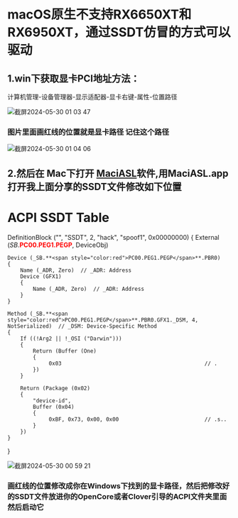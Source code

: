 # macOS原生不支持RX6650XT和RX6950XT，通过SSDT仿冒的方式可以驱动

## 1.win下获取显卡PCI地址方法：

计算机管理-设备管理器-显示适配器-显卡右键-属性-位置路径

![截屏2024-05-30 01 03 47](https://github.com/WT2072861996/RX6950XT-RX6650XT-Black-Apple-video-card-driver-tutorial-and-method/assets/113539098/d2fbf966-fbd1-42e3-b4a7-ea337365f44a)

### 图片里面画红线的位置就是显卡路径 记住这个路径

![截屏2024-05-30 01 04 06](https://github.com/WT2072861996/RX6950XT-RX6650XT-Black-Apple-video-card-driver-tutorial-and-method/assets/113539098/bc46a1b5-ff55-4ea3-aa12-b65974e7e42c)

## 2.然后在 Mac下打开 [MaciASL](https://github.com/acidanthera/MaciASL)软件,用MaciASL.app打开我上面分享的SSDT文件修改如下位置
# ACPI SSDT Table

DefinitionBlock ("", "SSDT", 2, "hack", "spoof1", 0x00000000)
{
    External (_SB_.**<span style="color:red">PC00.PEG1.PEGP</span>**, DeviceObj)

    Device (_SB.**<span style="color:red">PC00.PEG1.PEGP</span>**.PBR0)
    {
        Name (_ADR, Zero)  // _ADR: Address
        Device (GFX1)
        {
            Name (_ADR, Zero)  // _ADR: Address
        }
    }

    Method (_SB.**<span style="color:red">PC00.PEG1.PEGP</span>**.PBR0.GFX1._DSM, 4, NotSerialized)  // _DSM: Device-Specific Method
    {
        If ((!Arg2 || !_OSI ("Darwin")))
        {
            Return (Buffer (One)
            {
                 0x03                                             // .
            })
        }

        Return (Package (0x02)
        {
            "device-id", 
            Buffer (0x04)
            {
                 0xBF, 0x73, 0x00, 0x00                           // .s..
            }
        })
    }
}

![截屏2024-05-30 00 59 21](https://github.com/WT2072861996/RX6950XT-RX6650XT-Black-Apple-video-card-driver-tutorial-and-method/assets/113539098/9b54dcf8-d520-453f-b044-79369b01cfad)

### 画红线的位置修改成你在Windows下找到的显卡路径，然后把修改好的SSDT文件放进你的OpenCore或者Clover引导的ACPI文件夹里面然后启动它
